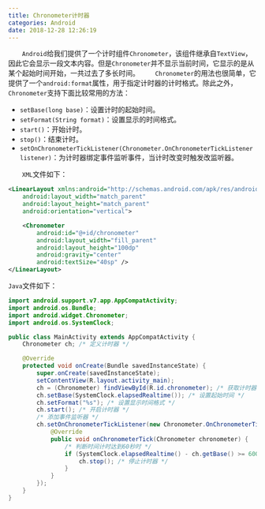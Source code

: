 ```yaml
---
title: Chronometer计时器
categories: Android
date: 2018-12-28 12:26:19
---
```

&emsp;&emsp;`Android`给我们提供了一个计时组件`Chronometer`，该组件继承自`TextView`，因此它会显示一段文本内容。但是`Chronometer`并不显示当前时间，它显示的是从某个起始时间开始，一共过去了多长时间。<!--more-->
&emsp;&emsp;`Chronometer`的用法也很简单，它提供了一个`android:format`属性，用于指定计时器的计时格式。除此之外，`Chronometer`支持下面比较常用的方法：

- `setBase(long base)`：设置计时的起始时间。
- `setFormat(String format)`：设置显示的时间格式。
- `start()`：开始计时。
- `stop()`：结束计时。
- `setOnChronometerTickListener(Chronometer.OnChronometerTickListener listener)`：为计时器绑定事件监听事件，当计时改变时触发改监听器。

&emsp;&emsp;`XML`文件如下：

``` xml
<LinearLayout xmlns:android="http://schemas.android.com/apk/res/android"
    android:layout_width="match_parent"
    android:layout_height="match_parent"
    android:orientation="vertical">

    <Chronometer
        android:id="@+id/chronometer"
        android:layout_width="fill_parent"
        android:layout_height="100dp"
        android:gravity="center"
        android:textSize="40sp" />
</LinearLayout>
```

`Java`文件如下：

``` java
import android.support.v7.app.AppCompatActivity;
import android.os.Bundle;
import android.widget.Chronometer;
import android.os.SystemClock;

public class MainActivity extends AppCompatActivity {
    Chronometer ch; /* 定义计时器 */

    @Override
    protected void onCreate(Bundle savedInstanceState) {
        super.onCreate(savedInstanceState);
        setContentView(R.layout.activity_main);
        ch = (Chronometer) findViewById(R.id.chronometer); /* 获取计时器组件 */
        ch.setBase(SystemClock.elapsedRealtime()); /* 设置起始时间 */
        ch.setFormat("%s"); /* 设置显示时间格式 */
        ch.start(); /* 开启计时器 */
        /* 添加事件监听器 */
        ch.setOnChronometerTickListener(new Chronometer.OnChronometerTickListener() {
            @Override
            public void onChronometerTick(Chronometer chronometer) {
                /* 判断时间计时达到60秒时 */
                if (SystemClock.elapsedRealtime() - ch.getBase() >= 60000) {
                    ch.stop(); /* 停止计时器 */
                }
            }
        });
    }
}
```